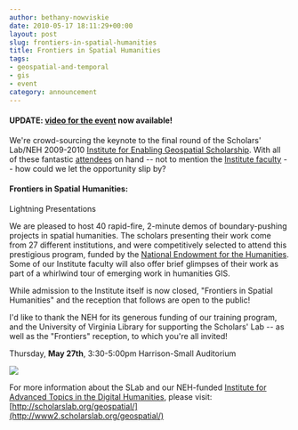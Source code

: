 ```yaml
---
author: bethany-nowviskie
date: 2010-05-17 18:11:29+00:00
layout: post
slug: frontiers-in-spatial-humanities
title: Frontiers in Spatial Humanities
tags:
- geospatial-and-temporal
- gis
- event
category: announcement
---
```


#### UPDATE: [video for the event](/blog/frontiers-in-spatial-humanities-video/) now available!

We're crowd-sourcing the keynote to the final round of the Scholars' Lab/NEH 2009-2010 [Institute for Enabling Geospatial Scholarship](http://scholarslab.org/geospatial).  With all of these fantastic [attendees](http://www2.scholarslab.org/geospatial/participants.html#scholarship) on hand -- not to mention the [Institute faculty](http://www2.scholarslab.org/geospatial/index.html#faculty) -- how could we let the opportunity slip by?



#### Frontiers in Spatial Humanities: 
Lightning Presentations



We are pleased to host 40 rapid-fire, 2-minute demos of boundary-pushing projects in spatial humanities.  The scholars presenting their work come from 27 different institutions, and were competitively selected to attend this prestigious program, funded by the [National Endowment for the Humanities](http://neh.gov/odh).  Some of our Institute faculty will also offer brief glimpses of their work as part of a whirlwind tour of emerging work in humanities GIS.

While admission to the Institute itself is now closed, "Frontiers in Spatial Humanities" and the reception that follows are open to the public!  

I'd like to thank the NEH for its generous funding of our training program, and the University of Virginia Library for supporting the Scholars' Lab -- as well as the "Frontiers" reception, to which you're all invited!

Thursday, **May 27th**, 3:30-5:00pm
Harrison-Small Auditorium

[![](http://rclslab.files.wordpress.com/2010/05/geoinst-poster.jpg?w=194)](http://rclslab.files.wordpress.com/2010/05/geoinst-poster.jpg)

For more information about the SLab and our NEH-funded [Institute for Advanced Topics in the Digital Humanities](http://www.neh.gov/grants/guidelines/IATDH.html), please visit: 
[http://scholarslab.org/geospatial/](http://www2.scholarslab.org/geospatial/)
